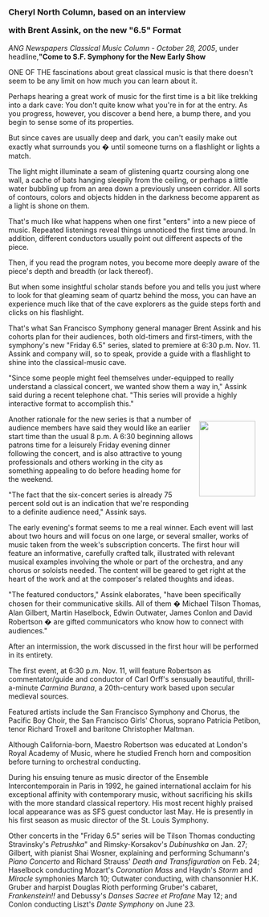 <!-- MAIN TABLE -->
<tr class="table_main" >
<td class="td_center" valign="top">



<!-- PAGE TITLE -->


<h3>Cheryl North Column, based on an interview <p></p> with Brent Assink, on the new "6.5" Format</h3>
<p></p>



<!-- NEWSPAPER TITLE AND DATE -->
<i>ANG Newspapers Classical Music Column - October 28, 2005</i>,
under 
headline,<b>"Come to S.F. Symphony for the New Early Show</b>
<p></p>
<p></p>
 
  
 
ONE OF THE fascinations about great classical music is that there doesn't seem to be any limit on how much you can learn about it. <p></p>

Perhaps hearing a great work of music for the first time is a bit like trekking into a dark cave: You don't quite know what you're in for at the entry. As you progress, however, you discover a bend here, a bump there, and you begin to sense some of its properties. 

But since caves are usually deep and dark, you can't easily make out exactly what surrounds you � until someone turns on a flashlight or lights a match.<p></p> 

The light might illuminate a seam of glistening quartz coursing along one wall, a cache of bats hanging sleepily from the ceiling, or perhaps a little water bubbling up from an area down a previously unseen corridor. All sorts of contours, colors and objects hidden in the darkness become apparent as a light is shone on them. <p></p>

That's much like what happens when one first "enters" into a new piece of music. Repeated listenings reveal things unnoticed the first time around. In addition, different conductors usually point out different aspects of the piece. 

Then, if you read the program notes, you become more deeply aware of the piece's depth and breadth (or lack thereof). <p></p>

But when some insightful scholar stands before you and tells you just where to look for that gleaming seam of quartz behind the moss, you can have an experience much like that of the cave explorers as the guide steps forth and clicks on his flashlight. <p></p>

That's what San Francisco Symphony general manager Brent Assink and his cohorts plan for their audiences, both old-timers and first-timers, with the symphony's new "Friday 6.5" series, slated to premiere at 6:30 p.m. Nov. 11. Assink and company will, so to speak, provide a guide with a flashlight to shine into the classical-music cave. <p></p>

"Since some people might feel themselves under-equipped to really understand a classical concert, we wanted show them a way in," Assink said during a recent telephone chat. "This series will provide a highly interactive format to accomplish this." <p></p> 


<img height=150 hspace=12 
      src="images/assink.jpg" width=112 
      align=right vspace=12 /> 



Another rationale for the new series is that a number of audience members have said they would like an earlier start time than the usual 8 p.m. A 6:30 beginning allows patrons time for a leisurely Friday evening dinner following the concert, and is also attractive to young professionals and others working in the city as something appealing to do before heading home for the weekend. <p></p>

"The fact that the six-concert series is already 75 percent sold out is an indication that we're responding to a definite audience need," Assink says. <p></p>

The early evening's format seems to me a real winner. Each event will last about two hours and will focus on one large, or several smaller, works of music taken from the week's subscription concerts. The first hour will feature an informative, carefully crafted talk, illustrated with relevant musical examples involving the whole or part of the orchestra, and any chorus or soloists needed. The content will be geared to get right at the heart of the work and at the composer's related thoughts and ideas. <p></p>

"The featured conductors," Assink elaborates, "have been specifically chosen for their communicative skills. All of them � Michael Tilson Thomas, Alan Gilbert, Martin Haselbock, Edwin Outwater, James Conlon and David Robertson � are gifted communicators who know how to connect with audiences." <p></p>

After an intermission, the work discussed in the first hour will be performed in its entirety. <p></p>

The first event, at 6:30 p.m. Nov. 11, will feature Robertson as commentator/guide and conductor of Carl Orff's sensually beautiful, thrill-a-minute <i>Carmina Burana</i>, a 20th-century work based upon secular medieval sources. 

Featured artists include the San Francisco Symphony and Chorus, the Pacific Boy Choir, the San Francisco Girls' Chorus, soprano Patricia Petibon, tenor Richard Troxell and baritone Christopher Maltman.<p></p> 

Although California-born, Maestro Robertson was educated at London's Royal Academy of Music, where he studied French horn and composition before turning to orchestral conducting. 

During his ensuing tenure as music director of the Ensemble Intercontemporain in Paris in 1992, he gained international acclaim for his exceptional affinity with contemporary music, without sacrificing his skills with the more standard classical repertory. His most recent highly praised local appearance was as SFS guest conductor last May. He is presently in his first season as music director of the St. Louis Symphony. <p></p>

Other concerts in the "Friday 6.5" series will be Tilson Thomas conducting Stravinsky's <i>Petrushka</i>" and Rimsky-Korsakov's <i>Dubinushka</i> on Jan. 27; Gilbert, with pianist Shai Wosner, explaining and performing Schumann's <i>Piano Concerto</i> and Richard Strauss' <i>Death and Transfiguration</i> on Feb. 24; Haselbock conducting Mozart's <i>Coronation Mass</i> and Haydn's <i>Storm</i> and <i>Miracle</i> symphonies March 10; Outwater conducting, with chansonnier H.K. Gruber and harpist Douglas Rioth performing Gruber's cabaret, <i>Frankenstein!!</i> and Debussy's <i>Danses Sacree et Profane</i> May 12; and Conlon conducting Liszt's <i>Dante Symphony</i> on June 23. <p></p>

 
<p></p>

<!-- LEFT TO RIGHT CELL CHANGE -->
</td><td class="td_right">


</p>

</td></tr></table>


</td></tr></table>
</td></tr></table>

<br /><br />


<img src="images/btn_articles_on.gif" height="1" width="1" />
<img src="images/btn_casestudies_on.gif" height="1" width="1" />
<img src="images/btn_cheryl_on.gif" height="1" width="1" />
<img src="images/btn_cheryl_p_on.gif" height="1" width="1" />
<img src="images/btn_clients_on.gif" height="1" width="1" />
<img src="images/btn_contact_on.gif" height="1" width="1" />
<img src="images/btn_history_on.gif" height="1" width="1" />
<img src="images/btn_home_on.gif" height="1" width="1" />
<img src="images/btn_interviews_on.gif" height="1" width="1" />
<img src="images/btn_resume_on.gif" height="1" width="1" />
<img src="images/btn_reviews_on.gif" height="1" width="1" />
<img src="images/btn_services_on.gif" height="1" width="1" />
<img src="images/btn_warner_on.gif" height="1" width="1" />
<img src="images/btn_warner_p_on.gif" height="1" width="1" />

<!-- EXTERNAL LINKS -->
<div style="position: absolute; top: -20px; left: -20px;">
<a href="http://www.dunningmarketing.com">.</a>
<a href="http://www.witnessamerica.com">.</a>
<a href="http://www.witnessamerica.com/camcorders">.</a>
<a href="http://www.ksql.com">.</a>
<a href="http://www.ascendaviation.com">.</a>
<a href="http://www.echovalleysupply.com">.</a>
<a href="http://www.northworks.net">.</a>
<a href="http://www.attainia.com">.</a>
<a href="http://www.briandunning.com">.</a>
</div>
<!-- END EXTERNAL LINKS -->

</body>
</html>

